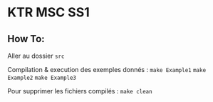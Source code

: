 # KTR MSC SS1

## How To:
Aller au dossier `src`

Compilation & execution des exemples donnés :
    `make Example1`
    `make Example2`
    `make Example3`

Pour supprimer les fichiers compilés :
    `make clean`
